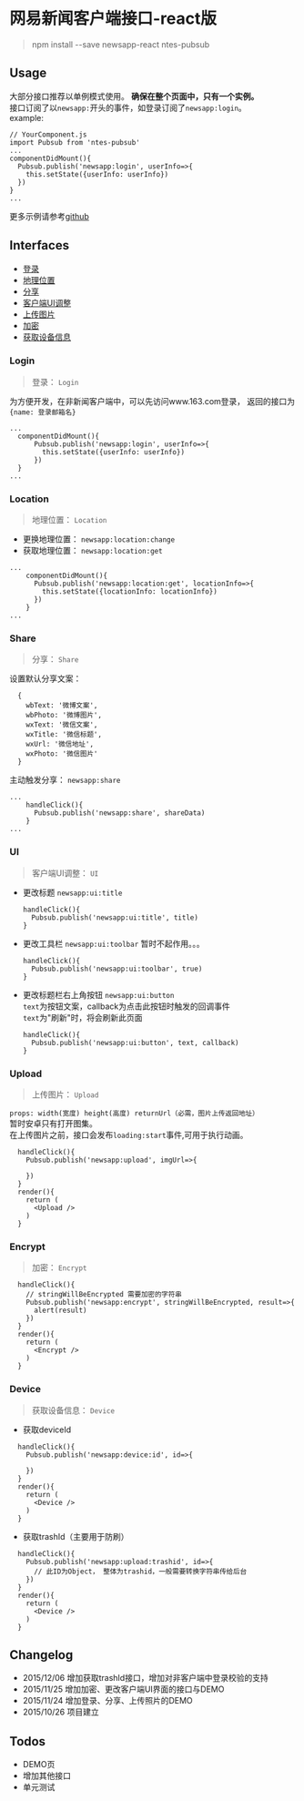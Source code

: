 # 网易新闻客户端接口-react版

> npm install --save newsapp-react ntes-pubsub

## Usage

大部分接口推荐以单例模式使用。 **确保在整个页面中，只有一个实例。**  
接口订阅了以`newsapp:`开头的事件，如登录订阅了`newsapp:login`。  
example:

  ```
  // YourComponent.js
  import Pubsub from 'ntes-pubsub'
  ...
  componentDidMount(){
    Pubsub.publish('newsapp:login', userInfo=>{
      this.setState({userInfo: userInfo})
    })
  }
  ...
  ```
更多示例请参考[github](https://github.com/dYb/newsapp-react/tree/master/examples)
## Interfaces

- [登录](#login)
- [地理位置](#location)
- [分享](#share)
- [客户端UI调整](#ui)
- [上传图片](#upload)
- [加密](#encrypt)
- [获取设备信息](#encrypt)



### <a name="login"></a>Login
  > 登录： `Login`

  为方便开发，在非新闻客户端中，可以先访问www.163.com登录， 返回的接口为`{name: 登录邮箱名}`
  ```
  ...
    componentDidMount(){
        Pubsub.publish('newsapp:login', userInfo=>{
          this.setState({userInfo: userInfo})
        })
    }
  ...
  ```

### <a name="location"></a>Location
  > 地理位置： `Location`

  * 更换地理位置： `newsapp:location:change`
  * 获取地理位置： `newsapp:location:get`

  ```
  ...
      componentDidMount(){
        Pubsub.publish('newsapp:location:get', locationInfo=>{
          this.setState({locationInfo: locationInfo})
        })
      }
  ...
  ```

### <a name="share"></a>Share
  > 分享： `Share`

  设置默认分享文案：

  ```
    {
      wbText: '微博文案',
      wbPhoto: '微博图片',
      wxText: '微信文案',
      wxTitle: '微信标题',
      wxUrl: '微信地址',
      wxPhoto: '微信图片'
    }
  ```
  
  主动触发分享： `newsapp:share`

  ```
  ...
      handleClick(){
        Pubsub.publish('newsapp:share', shareData)
      }
  ...
  ```

### <a name="ui"></a>UI
  > 客户端UI调整： `UI`

  * 更改标题 `newsapp:ui:title`
    ```
    handleClick(){
      Pubsub.publish('newsapp:ui:title', title)
    }
    ```
  * 更改工具栏 `newsapp:ui:toolbar`
    暂时不起作用。。。
    ```
    handleClick(){
      Pubsub.publish('newsapp:ui:toolbar', true)
    }
    ```
  * 更改标题栏右上角按钮 `newsapp:ui:button`  
    `text`为按钮文案，callback为点击此按钮时触发的回调事件  
    `text`为"刷新"时，将会刷新此页面
    ```
    handleClick(){
      Pubsub.publish('newsapp:ui:button', text, callback)
    }
    ```
    
### <a name="upload"></a>Upload
  > 上传图片： `Upload`

  `props: width(宽度) height(高度) returnUrl（必需，图片上传返回地址）`  
  暂时安卓只有打开图集。  
  在上传图片之前，接口会发布`loading:start`事件,可用于执行动画。  
  ```
    handleClick(){
      Pubsub.publish('newsapp:upload', imgUrl=>{
        
      })
    }
    render(){
      return (
        <Upload />
      )
    }
  ```

### <a name="encrypt"></a>Encrypt
  > 加密： `Encrypt`

  ```
    handleClick(){
      // stringWillBeEncrypted 需要加密的字符串
      Pubsub.publish('newsapp:encrypt', stringWillBeEncrypted, result=>{
        alert(result)
      })
    }
    render(){
      return (
        <Encrypt />
      )
    }
  ```
### <a name="device"></a>Device
  > 获取设备信息： `Device`
  
  * 获取deviceId
  ```
    handleClick(){
      Pubsub.publish('newsapp:device:id', id=>{
        
      })
    }
    render(){
      return (
        <Device />
      )
    }
  ```
  * 获取trashId（主要用于防刷）
  ```
    handleClick(){
      Pubsub.publish('newsapp:upload:trashid', id=>{
        // 此ID为Object， 整体为trashid，一般需要转换字符串传给后台
      })
    }
    render(){
      return (
        <Device />
      )
    }
  ```

## Changelog
* 2015/12/06 增加获取trashId接口，增加对非客户端中登录校验的支持 
* 2015/11/25 增加加密、更改客户端UI界面的接口与DEMO
* 2015/11/24 增加登录、分享、上传照片的DEMO
* 2015/10/26 项目建立




## Todos
* DEMO页
* 增加其他接口
* 单元测试




